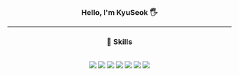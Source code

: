 
<div align="center">

### Hello, I'm KyuSeok 🖐️

  <hr>
    <h3> 💪 Skills </h3>
    <br />
    <img src="https://img.shields.io/badge/HTML5-E34F26?style=flat&logo=html5&logoColor=white" />
    <img src="https://img.shields.io/badge/CSS3-1572B6?style=flat&logo=css3&logoColor=white" />
    <img src="https://img.shields.io/badge/React-61DAFB?style=flat&logo=react&logoColor=white" />
    <img src="https://img.shields.io/badge/JavaScript-F7DF1E?style=flat&logo=javascript&logoColor=black" />
    <img src="https://img.shields.io/badge/TypeScript-3178C6?style=flat&logo=typescript&logoColor=black" />
    <img src="https://img.shields.io/badge/ReactQuery-FF4154?style=flat&logo=reactquery&logoColor=white" />
    <img src="https://img.shields.io/badge/JQuery-0769AD?style=flat&logo=jquery&logoColor=white" />
    <br />
    <br />
    <br />
  </hr>
</div>
